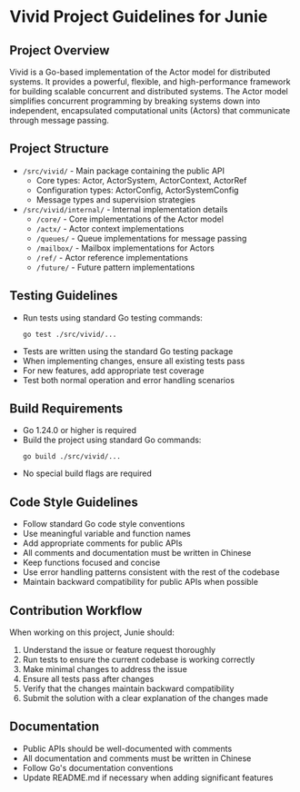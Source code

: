 # Vivid Project Guidelines for Junie

## Project Overview
Vivid is a Go-based implementation of the Actor model for distributed systems. It provides a powerful, flexible, and high-performance framework for building scalable concurrent and distributed systems. The Actor model simplifies concurrent programming by breaking systems down into independent, encapsulated computational units (Actors) that communicate through message passing.

## Project Structure
- `/src/vivid/` - Main package containing the public API
  - Core types: Actor, ActorSystem, ActorContext, ActorRef
  - Configuration types: ActorConfig, ActorSystemConfig
  - Message types and supervision strategies
- `/src/vivid/internal/` - Internal implementation details
  - `/core/` - Core implementations of the Actor model
  - `/actx/` - Actor context implementations
  - `/queues/` - Queue implementations for message passing
  - `/mailbox/` - Mailbox implementations for Actors
  - `/ref/` - Actor reference implementations
  - `/future/` - Future pattern implementations

## Testing Guidelines
- Run tests using standard Go testing commands:
  ```
  go test ./src/vivid/...
  ```
- Tests are written using the standard Go testing package
- When implementing changes, ensure all existing tests pass
- For new features, add appropriate test coverage
- Test both normal operation and error handling scenarios

## Build Requirements
- Go 1.24.0 or higher is required
- Build the project using standard Go commands:
  ```
  go build ./src/vivid/...
  ```
- No special build flags are required

## Code Style Guidelines
- Follow standard Go code style conventions
- Use meaningful variable and function names
- Add appropriate comments for public APIs
- All comments and documentation must be written in Chinese
- Keep functions focused and concise
- Use error handling patterns consistent with the rest of the codebase
- Maintain backward compatibility for public APIs when possible

## Contribution Workflow
When working on this project, Junie should:
1. Understand the issue or feature request thoroughly
2. Run tests to ensure the current codebase is working correctly
3. Make minimal changes to address the issue
4. Ensure all tests pass after changes
5. Verify that the changes maintain backward compatibility
6. Submit the solution with a clear explanation of the changes made

## Documentation
- Public APIs should be well-documented with comments
- All documentation and comments must be written in Chinese
- Follow Go's documentation conventions
- Update README.md if necessary when adding significant features
